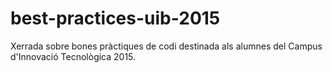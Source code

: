 # best-practices-uib-2015
Xerrada sobre bones pràctiques de codi destinada als alumnes del Campus d'Innovació Tecnològica 2015.
